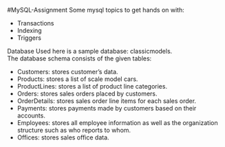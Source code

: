 #MySQL-Assignment
Some mysql topics to get hands on with: </br>
- Transactions
- Indexing
- Triggers

Database Used here is a sample database: classicmodels. </br>
The database schema consists of the given tables: </br>
- Customers: stores customer’s data. </br>
- Products: stores a list of scale model cars. </br>
- ProductLines: stores a list of product line categories. </br>
- Orders: stores sales orders placed by customers. </br>
- OrderDetails: stores sales order line items for each sales order. </br>
- Payments: stores payments made by customers based on their accounts. </br>
- Employees: stores all employee information as well as the organization structure such as who reports to whom. </br>
- Offices: stores sales office data. </br>


